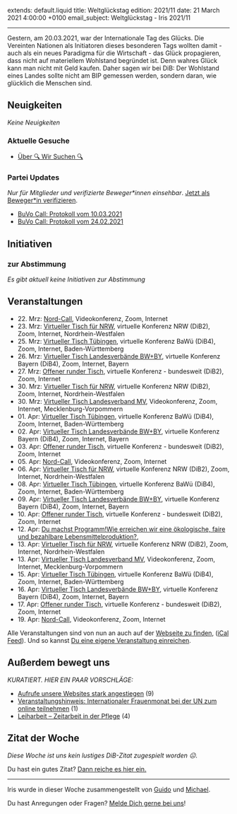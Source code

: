
extends: default.liquid
title: Weltglückstag
edition: 2021/11
date: 21 March 2021 4:00:00 +0100
email_subject: Weltglückstag - Iris 2021/11

---
Gestern, am 20.03.2021, war der Internationale Tag des Glücks. Die Vereinten Nationen als Initiatoren dieses besonderen Tags wollten damit - auch als ein neues Paradigma für die Wirtschaft - das Glück propagieren, dass nicht auf materiellem Wohlstand begründet ist.
Denn wahres Glück kann man nicht mit Geld kaufen. Daher sagen wir bei DiB: Der Wohlstand eines Landes sollte nicht am BIP gemessen werden, sondern daran, wie glücklich die Menschen sind.

## Neuigkeiten

_Keine Neuigkeiten_

### Aktuelle Gesuche

 - [Über 🔍 Wir Suchen 🔍](https://marktplatz.bewegung.jetzt/t/ueber-wir-suchen/8837)

### Partei Updates

_Nur für Mitglieder und verifizierte Beweger\*innen einsehbar_. [Jetzt als Beweger\*in verifizieren](https://bewegung.jetzt/bewegerin-werden/).

 - [BuVo Call: Protokoll vom 10.03.2021](https://marktplatz.bewegung.jetzt/t/buvo-call-protokoll-vom-10-03-2021/37514)
 - [BuVo Call: Protokoll vom 24.02.2021](https://marktplatz.bewegung.jetzt/t/buvo-call-protokoll-vom-24-02-2021/37398)

## Initiativen

### zur Abstimmung
_Es gibt aktuell keine Initiativen zur Abstimmung_

## Veranstaltungen

 - 22.&nbsp;Mrz: [Nord-Call](https://bewegung.jetzt/veranstaltungen/nord-call-2021-03-22/), Videokonferenz, Zoom, Internet
 - 23.&nbsp;Mrz: [Virtueller Tisch für NRW](https://bewegung.jetzt/veranstaltungen/virtueller-tisch-landesverbaende-bwby-2021-03-23/), virtuelle Konferenz NRW (DiB2), Zoom, Internet, Nordrhein-Westfalen
 - 25.&nbsp;Mrz: [Virtueller Tisch Tübingen](https://bewegung.jetzt/veranstaltungen/virtueller-tisch-tuebingen-2021-03-25/), virtuelle Konferenz BaWü (DiB4), Zoom, Internet, Baden-Württemberg
 - 26.&nbsp;Mrz: [Virtueller Tisch Landesverbände BW+BY](https://bewegung.jetzt/veranstaltungen/virtueller-tisch-landesverbaende-bwby-2-2021-03-26/), virtuelle Konferenz Bayern (DiB4), Zoom, Internet, Bayern
 - 27.&nbsp;Mrz: [Offener runder Tisch](https://bewegung.jetzt/veranstaltungen/offener-runder-tisch-2021-03-27/), virtuelle Konferenz - bundesweit (DiB2), Zoom, Internet
 - 30.&nbsp;Mrz: [Virtueller Tisch für NRW](https://bewegung.jetzt/veranstaltungen/virtueller-tisch-landesverbaende-bwby-2021-03-30/), virtuelle Konferenz NRW (DiB2), Zoom, Internet, Nordrhein-Westfalen
 - 30.&nbsp;Mrz: [Virtueller Tisch Landesverband MV](https://bewegung.jetzt/veranstaltungen/mv-call-2021-03-30/), Videokonferenz, Zoom, Internet, Mecklenburg-Vorpommern
 - 01.&nbsp;Apr: [Virtueller Tisch Tübingen](https://bewegung.jetzt/veranstaltungen/virtueller-tisch-tuebingen-2021-04-01/), virtuelle Konferenz BaWü (DiB4), Zoom, Internet, Baden-Württemberg
 - 02.&nbsp;Apr: [Virtueller Tisch Landesverbände BW+BY](https://bewegung.jetzt/veranstaltungen/virtueller-tisch-landesverbaende-bwby-2-2021-04-02/), virtuelle Konferenz Bayern (DiB4), Zoom, Internet, Bayern
 - 03.&nbsp;Apr: [Offener runder Tisch](https://bewegung.jetzt/veranstaltungen/offener-runder-tisch-2021-04-03/), virtuelle Konferenz - bundesweit (DiB2), Zoom, Internet
 - 05.&nbsp;Apr: [Nord-Call](https://bewegung.jetzt/veranstaltungen/nord-call-2021-04-05/), Videokonferenz, Zoom, Internet
 - 06.&nbsp;Apr: [Virtueller Tisch für NRW](https://bewegung.jetzt/veranstaltungen/virtueller-tisch-landesverbaende-bwby-2021-04-06/), virtuelle Konferenz NRW (DiB2), Zoom, Internet, Nordrhein-Westfalen
 - 08.&nbsp;Apr: [Virtueller Tisch Tübingen](https://bewegung.jetzt/veranstaltungen/virtueller-tisch-tuebingen-2021-04-08/), virtuelle Konferenz BaWü (DiB4), Zoom, Internet, Baden-Württemberg
 - 09.&nbsp;Apr: [Virtueller Tisch Landesverbände BW+BY](https://bewegung.jetzt/veranstaltungen/virtueller-tisch-landesverbaende-bwby-2-2021-04-09/), virtuelle Konferenz Bayern (DiB4), Zoom, Internet, Bayern
 - 10.&nbsp;Apr: [Offener runder Tisch](https://bewegung.jetzt/veranstaltungen/offener-runder-tisch-2021-04-10/), virtuelle Konferenz - bundesweit (DiB2), Zoom, Internet
 - 12.&nbsp;Apr: [Du machst Programm!Wie erreichen wir eine ökologische, faire und bezahlbare Lebensmittelproduktion?](https://bewegung.jetzt/veranstaltungen/du-machst-programm/), 
 - 13.&nbsp;Apr: [Virtueller Tisch für NRW](https://bewegung.jetzt/veranstaltungen/virtueller-tisch-landesverbaende-bwby-2021-04-13/), virtuelle Konferenz NRW (DiB2), Zoom, Internet, Nordrhein-Westfalen
 - 13.&nbsp;Apr: [Virtueller Tisch Landesverband MV](https://bewegung.jetzt/veranstaltungen/mv-call-2021-04-13/), Videokonferenz, Zoom, Internet, Mecklenburg-Vorpommern
 - 15.&nbsp;Apr: [Virtueller Tisch Tübingen](https://bewegung.jetzt/veranstaltungen/virtueller-tisch-tuebingen-2021-04-15/), virtuelle Konferenz BaWü (DiB4), Zoom, Internet, Baden-Württemberg
 - 16.&nbsp;Apr: [Virtueller Tisch Landesverbände BW+BY](https://bewegung.jetzt/veranstaltungen/virtueller-tisch-landesverbaende-bwby-2-2021-04-16/), virtuelle Konferenz Bayern (DiB4), Zoom, Internet, Bayern
 - 17.&nbsp;Apr: [Offener runder Tisch](https://bewegung.jetzt/veranstaltungen/offener-runder-tisch-2021-04-17/), virtuelle Konferenz - bundesweit (DiB2), Zoom, Internet
 - 19.&nbsp;Apr: [Nord-Call](https://bewegung.jetzt/veranstaltungen/nord-call-2021-04-19/), Videokonferenz, Zoom, Internet


Alle Veranstaltungen sind von nun an auch auf der [Webseite zu finden](https://bewegung.jetzt/veranstaltungen/), ([iCal Feed](https://bewegung.jetzt/?ical=1)). Und so kannst [Du eine eigene Veranstaltung einreichen](https://marktplatz.bewegung.jetzt/t/eine-veranstaltung-auf-der-webseite-einreichen/21379).


## Außerdem bewegt uns

_KURATIERT. HIER EIN PAAR VORSCHLÄGE:_
 - [Aufrufe unsere Websites stark angestiegen](https://marktplatz.bewegung.jetzt/t/aufrufe-unsere-websites-stark-angestiegen/37486) (9)
 - [Veranstaltungshinweis: Internationaler Frauenmonat bei der UN zum online teilnehmen](https://marktplatz.bewegung.jetzt/t/veranstaltungshinweis-internationaler-frauenmonat-bei-der-un-zum-online-teilnehmen/37522) (1)
 - [Leiharbeit – Zeitarbeit in der Pflege](https://marktplatz.bewegung.jetzt/t/leiharbeit-zeitarbeit-in-der-pflege/37495) (4)


## Zitat der Woche
_Diese Woche ist uns kein lustiges DiB-Zitat zugespielt worden ☹._

Du hast ein gutes Zitat? [Dann reiche es hier ein.](https://marktplatz.bewegung.jetzt/t/fortsetzung-lustige-dib-zitate/24431)


---

Iris wurde in dieser Woche zusammengestellt von [Guido](https://marktplatz.bewegung.jetzt/u/Guido/) und [Michael](https://marktplatz.bewegung.jetzt/u/MichaelVoss/).

Du hast Anregungen oder Fragen? [Melde Dich gerne bei uns](https://marktplatz.bewegung.jetzt/t/neu-iris-die-woechtliche-zusammenfasssung-zum-sonntagsbrunch/10990)!

